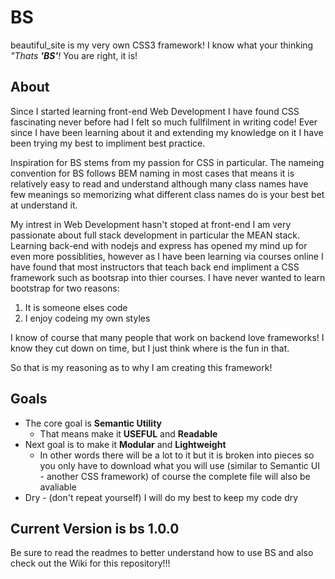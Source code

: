 # BS
beautiful_site is my very own CSS3 framework!  I know what your thinking _"Thats **'BS'**!_ You are right, it is!

## About
Since I started learning front-end Web Development I have found CSS fascinating never before had I felt so much fullfilment in writing code! Ever since I have been learning about it and extending my knowledge on it I have been trying my best to impliment best practice.

Inspiration for BS stems from my passion for CSS in particular. The nameing convention for BS follows BEM naming in most cases that means it is relatively easy to read and understand although many class names have few meanings so memorizing what different class names do is your best bet at understand it.

My intrest in Web Development hasn't stoped at front-end I am very passionate about full stack development in particular the MEAN stack. Learning back-end with nodejs and express has opened my mind up for even more possiblities, however as I have been learning via courses online I have found that most instructors that teach back end impliment a CSS framework such as bootsrap into thier courses. I have never wanted to learn bootstrap for two reasons:

  1. It is someone elses code
  1. I enjoy codeing my own styles

 I know of course that many people that work on backend love frameworks! I know they cut down on time, but I just think where is the fun in that.

 So that is my reasoning as to why I am creating this framework!

 ## Goals

  * The core goal is **Semantic Utility**
    * That means make it **USEFUL** and **Readable**
  * Next goal is to make it **Modular** and **Lightweight**
    * In other words there will be a lot to it but it is broken into pieces so you only have to download what you will use (similar to Semantic UI - another CSS framework) of course the complete file will also be avaliable
  * Dry - (don't repeat yourself) I will do my best to keep my code dry

  ## Current Version is bs 1.0.0

  Be sure to read the readmes to better understand how to use BS and also check out the Wiki for this repository!!!


